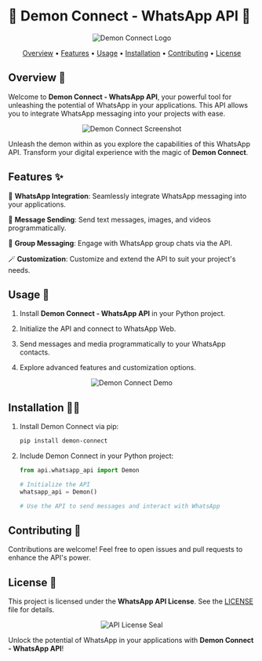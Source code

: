 # 🌟 Demon Connect - WhatsApp API 🌟

<p align="center">
  <img src="https://github.com/anupammaurya6767/Demon_connect/blob/main/assets/demon_connect.png" alt="Demon Connect Logo">
</p>

<p align="center">
  <a href="#Overview">Overview</a> •
  <a href="#Features">Features</a> •
  <a href="#Usage">Usage</a> •
  <a href="#Installation">Installation</a> •
  <a href="#Contributing">Contributing</a> •
  <a href="#License">License</a>
</p>

## Overview 👹

Welcome to **Demon Connect - WhatsApp API**, your powerful tool for unleashing the potential of WhatsApp in your applications. This API allows you to integrate WhatsApp messaging into your projects with ease.

<p align="center">
  <img src="https://your-project-screenshot-url.com" alt="Demon Connect Screenshot">
</p>

Unleash the demon within as you explore the capabilities of this WhatsApp API. Transform your digital experience with the magic of **Demon Connect**.

## Features ✨

📲 **WhatsApp Integration**: Seamlessly integrate WhatsApp messaging into your applications.

📩 **Message Sending**: Send text messages, images, and videos programmatically.

🚀 **Group Messaging**: Engage with WhatsApp group chats via the API.

🪄 **Customization**: Customize and extend the API to suit your project's needs.

## Usage 📱

1. Install **Demon Connect - WhatsApp API** in your Python project.

2. Initialize the API and connect to WhatsApp Web.

3. Send messages and media programmatically to your WhatsApp contacts.

4. Explore advanced features and customization options.

<p align="center">
  <img src="https://your-project-demo-gif-url.com" alt="Demon Connect Demo">
</p>

## Installation 🧙‍♂️

1. Install Demon Connect via pip:
   ```bash
   pip install demon-connect
   ```

2. Include Demon Connect in your Python project:
   ```python
   from api.whatsapp_api import Demon

   # Initialize the API
   whatsapp_api = Demon()

   # Use the API to send messages and interact with WhatsApp
   ```

## Contributing 🌟

Contributions are welcome! Feel free to open issues and pull requests to enhance the API's power.

## License 📜

This project is licensed under the **WhatsApp API License**. See the [LICENSE](LICENSE) file for details.

<p align="center">
  <img src="https://your-project-license-url.com" alt="API License Seal">
</p>

Unlock the potential of WhatsApp in your applications with **Demon Connect - WhatsApp API**!
